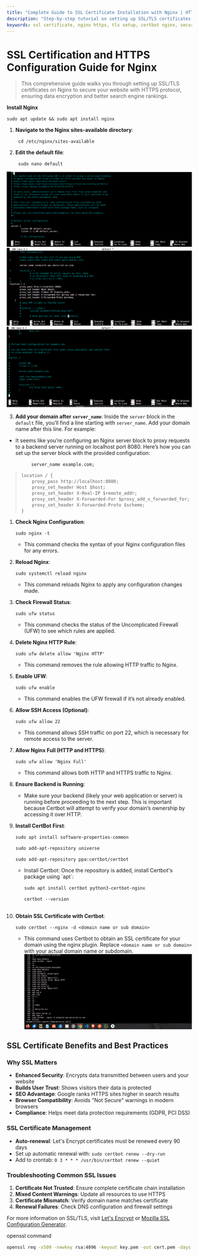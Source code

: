 ```yaml
---
title: "Complete Guide to SSL Certificate Installation with Nginx | HTTPS Setup Tutorial"
description: "Step-by-step tutorial on setting up SSL/TLS certificates with Nginx. Learn how to secure your website with HTTPS, configure Nginx as a reverse proxy, and automate certificate renewal with Certbot."
keywords: ssl certificate, nginx https, tls setup, certbot nginx, secure website, https configuration, ssl installation, web security, free ssl, let's encrypt, reverse proxy
---
```


<h1 id="ssl-certification">SSL Certification and HTTPS Configuration Guide for Nginx</h1>

> This comprehensive guide walks you through setting up SSL/TLS certificates on Nginx to secure your website with HTTPS protocol, ensuring data encryption and better search engine rankings.

<p><strong>Install Nginx</strong></p>
<pre><code>sudo apt update &amp;&amp; sudo apt install nginx
</code></pre>
<ol>
<li>
<p><strong>Navigate to the Nginx sites-available directory</strong>:</p>
<pre><code> cd /etc/nginx/sites-available
</code></pre>
</li>
<li>
<p><strong>Edit the default file</strong>:</p>
<pre><code> sudo nano default
</code></pre>
</li>
</ol>
<p><img src="https://github.com/AkshayG999/ssl_certification_nginx/blob/master/public/nginx_default_file.png" alt=" "><br>
<img src="https://github.com/AkshayG999/ssl_certification_nginx/blob/master/public/nginx_default_file-1.png" alt=" "><br>
<img src="https://github.com/AkshayG999/ssl_certification_nginx/blob/master/public/nginx_default_file-2.png" alt=""></p>
<ol start="3">
<li><strong>Add your domain after <code>server_name</code></strong>: Inside the <code>server</code> block in the <code>default</code> file, you’ll find a line starting with <code>server_name</code>. Add your domain name after this line. For example:</li>
</ol>
<ul>
<li>
<p>It seems like you’re configuring an Nginx server block to proxy requests to a backend server running on localhost port 8080. Here’s how you can set up the server block with the provided configuration:</p>
<pre><code>  	 server_name example.com;
</code></pre>
</li>
</ul>
<blockquote>
<pre><code>location / {
    proxy_pass http://localhost:8080;
    proxy_set_header Host $host;
    proxy_set_header X-Real-IP $remote_addr;
    proxy_set_header X-Forwarded-For $proxy_add_x_forwarded_for;
    proxy_set_header X-Forwarded-Proto $scheme;
}
</code></pre>
</blockquote>
<ol>
<li>
<p><strong>Check Nginx Configuration</strong>:</p>
<pre><code>sudo nginx -t
</code></pre>
<ul>
<li>This command checks the syntax of your Nginx configuration files for any errors.</li>
</ul>
</li>
<li>
<p><strong>Reload Nginx</strong>:</p>
<pre><code>sudo systemctl reload nginx
</code></pre>
<ul>
<li>This command reloads Nginx to apply any configuration changes made.</li>
</ul>
</li>
<li>
<p><strong>Check Firewall Status</strong>:</p>
<pre><code>sudo ufw status 
</code></pre>
<ul>
<li>This command checks the status of the Uncomplicated Firewall (UFW) to see which rules are applied.</li>
</ul>
</li>
<li>
<p><strong>Delete Nginx HTTP Rule</strong>:</p>
<pre><code>sudo ufw delete allow 'Nginx HTTP' 
</code></pre>
<ul>
<li>This command removes the rule allowing HTTP traffic to Nginx.</li>
</ul>
</li>
<li>
<p><strong>Enable UFW</strong>:</p>
<pre><code>sudo ufw enable
</code></pre>
<ul>
<li>This command enables the UFW firewall if it’s not already enabled.</li>
</ul>
</li>
<li>
<p><strong>Allow SSH Access (Optional)</strong>:</p>
<pre><code>sudo ufw allow 22 
</code></pre>
<ul>
<li>This command allows SSH traffic on port 22, which is necessary for remote access to the server.</li>
</ul>
</li>
<li>
<p><strong>Allow Nginx Full (HTTP and HTTPS)</strong>:</p>
<pre><code>sudo ufw allow 'Nginx Full' 
</code></pre>
<ul>
<li>This command allows both HTTP and HTTPS traffic to Nginx.</li>
</ul>
</li>
<li>
<p><strong>Ensure Backend is Running</strong>:</p>
<ul>
<li>Make sure your backend (likely your web application or server) is running before proceeding to the next step. This is important because Certbot will attempt to verify your domain’s ownership by accessing it over HTTP.</li>
</ul>
</li>
<li>
<p><strong>Install CertBot First</strong>:</p>
<pre><code>sudo apt install software-properties-common</code></pre>
<pre><code>sudo add-apt-repository universe</code></pre>
<pre><code>sudo add-apt-repository ppa:certbot/certbot</code></pre>
<ul>
<li>Install Certbot: Once the repository is added, install Certbot's package using `apt`:</li>
<pre><code>sudo apt install certbot python3-certbot-nginx
</code></pre>
<pre><code>certbot --version
</code></prev>
</ul>
</li>
<li>
<p><strong>Obtain SSL Certificate with Certbot</strong>:</p>
<pre><code>sudo certbot --nginx -d &lt;domain name or sub domain&gt; 
</code></pre>
<ul>
<li>This command uses Certbot to obtain an SSL certificate for your domain using the nginx plugin. Replace <code>&lt;domain name or sub domain&gt;</code> with your actual domain name or subdomain.<br>
<img src="https://github.com/AkshayG999/ssl_certification_nginx/blob/master/public/ssl_cert_commands.png" alt="Command s "></li>
</ul>
</li>
</ol>

## SSL Certificate Benefits and Best Practices

### Why SSL Matters
- **Enhanced Security**: Encrypts data transmitted between users and your website
- **Builds User Trust**: Shows visitors their data is protected
- **SEO Advantage**: Google ranks HTTPS sites higher in search results
- **Browser Compatibility**: Avoids "Not Secure" warnings in modern browsers
- **Compliance**: Helps meet data protection requirements (GDPR, PCI DSS)

### SSL Certificate Management
- **Auto-renewal**: Let's Encrypt certificates must be renewed every 90 days
- Set up automatic renewal with: `sudo certbot renew --dry-run`
- Add to crontab: `0 3 * * * /usr/bin/certbot renew --quiet`

### Troubleshooting Common SSL Issues
1. **Certificate Not Trusted**: Ensure complete certificate chain installation
2. **Mixed Content Warnings**: Update all resources to use HTTPS
3. **Certificate Mismatch**: Verify domain name matches certificate
4. **Renewal Failures**: Check DNS configuration and firewall settings

For more information on SSL/TLS, visit [Let's Encrypt](https://letsencrypt.org/) or [Mozilla SSL Configuration Generator](https://ssl-config.mozilla.org/).

<!--stackedit_data:
eyJoaXN0b3J5IjpbMjAwMDIwMDgxOF19
-->

openssl command
```bash
openssl req -x509 -newkey rsa:4096 -keyout key.pem -out cert.pem -days 365 -nodes
```
